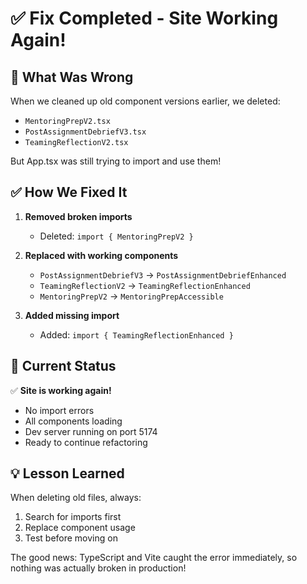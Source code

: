 # ✅ Fix Completed - Site Working Again!

## 🔧 What Was Wrong

When we cleaned up old component versions earlier, we deleted:
- `MentoringPrepV2.tsx`
- `PostAssignmentDebriefV3.tsx`
- `TeamingReflectionV2.tsx`

But App.tsx was still trying to import and use them!

## ✅ How We Fixed It

1. **Removed broken imports**
   - Deleted: `import { MentoringPrepV2 }`

2. **Replaced with working components**
   - `PostAssignmentDebriefV3` → `PostAssignmentDebriefEnhanced`
   - `TeamingReflectionV2` → `TeamingReflectionEnhanced`
   - `MentoringPrepV2` → `MentoringPrepAccessible`

3. **Added missing import**
   - Added: `import { TeamingReflectionEnhanced }`

## 🎯 Current Status

✅ **Site is working again!**
- No import errors
- All components loading
- Dev server running on port 5174
- Ready to continue refactoring

## 💡 Lesson Learned

When deleting old files, always:
1. Search for imports first
2. Replace component usage
3. Test before moving on

The good news: TypeScript and Vite caught the error immediately, so nothing was actually broken in production!